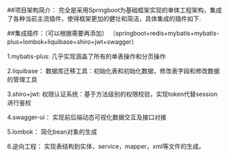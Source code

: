 ##项目架构简介：
     完全是采用Springboot为基础框架实现的单体工程架构，集成了各种当前主流插件，使得框架更加的健壮和简洁，具体集成的插件如下.
     
##集成插件：（可以根据需要再添加）
（springboot+redis+mybatis+mybatis-plus+lombok+liquibase+shiro+jwt+swagger）

1.mybatis-plus: 
      几乎实现涵盖了所有的单表操作和分页操作
      
2.liquibase：
      数据库迁移工具：初始化表和初始化数据，修改表字段和修改数据的管理工具

3.shiro+jwt:
      权限认证系统：基于方法级别的权限校验，实现token代替session进行鉴权

4.swagger-ui：
      实现前后端动态可视化数据交互及接口对接

5.lombok：
      简化bean对象的生成

6.逆向工程：
      实现表结构到实体，service，mapper，xml等文件的生成。